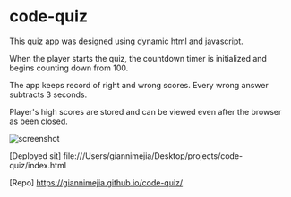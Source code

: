 # code-quiz

This quiz app was designed using dynamic html and javascript. 

When the player starts the quiz, the countdown timer is initialized and begins counting down from 100. 

The app keeps record of right and wrong scores. Every wrong answer subtracts 3 seconds.

Player's high scores are stored and can be viewed even after the browser as been closed.

![screenshot](https://user-images.githubusercontent.com/101169251/164702590-2cedd296-25b1-4e13-8a7c-f7d2370f17f7.jpg)



[Deployed sit] file:///Users/giannimejia/Desktop/projects/code-quiz/index.html

[Repo] https://giannimejia.github.io/code-quiz/
